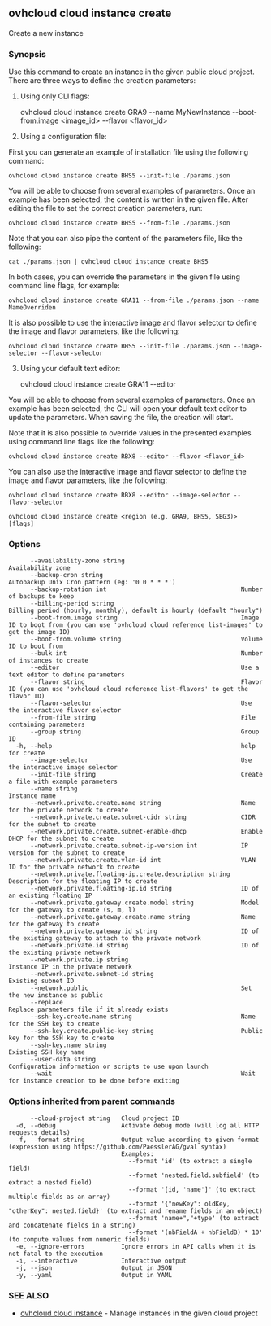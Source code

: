 ## ovhcloud cloud instance create

Create a new instance

### Synopsis

Use this command to create an instance in the given public cloud project.
There are three ways to define the creation parameters:

1. Using only CLI flags:

	ovhcloud cloud instance create GRA9 --name MyNewInstance --boot-from.image <image_id> --flavor <flavor_id>

2. Using a configuration file:

  First you can generate an example of installation file using the following command:

	ovhcloud cloud instance create BHS5 --init-file ./params.json

  You will be able to choose from several examples of parameters. Once an example has been selected, the content is written in the given file.
  After editing the file to set the correct creation parameters, run:

	ovhcloud cloud instance create BHS5 --from-file ./params.json

  Note that you can also pipe the content of the parameters file, like the following:

	cat ./params.json | ovhcloud cloud instance create BHS5

  In both cases, you can override the parameters in the given file using command line flags, for example:

	ovhcloud cloud instance create GRA11 --from-file ./params.json --name NameOverriden

  It is also possible to use the interactive image and flavor selector to define the image and flavor parameters, like the following:

	ovhcloud cloud instance create BHS5 --init-file ./params.json --image-selector --flavor-selector

3. Using your default text editor:

	ovhcloud cloud instance create GRA11 --editor

  You will be able to choose from several examples of parameters. Once an example has been selected, the CLI will open your
  default text editor to update the parameters. When saving the file, the creation will start.

  Note that it is also possible to override values in the presented examples using command line flags like the following:

	ovhcloud cloud instance create RBX8 --editor --flavor <flavor_id>

  You can also use the interactive image and flavor selector to define the image and flavor parameters, like the following:

	ovhcloud cloud instance create RBX8 --editor --image-selector --flavor-selector


```
ovhcloud cloud instance create <region (e.g. GRA9, BHS5, SBG3)> [flags]
```

### Options

```
      --availability-zone string                                Availability zone
      --backup-cron string                                      Autobackup Unix Cron pattern (eg: '0 0 * * *')
      --backup-rotation int                                     Number of backups to keep
      --billing-period string                                   Billing period (hourly, monthly), default is hourly (default "hourly")
      --boot-from.image string                                  Image ID to boot from (you can use 'ovhcloud cloud reference list-images' to get the image ID)
      --boot-from.volume string                                 Volume ID to boot from
      --bulk int                                                Number of instances to create
      --editor                                                  Use a text editor to define parameters
      --flavor string                                           Flavor ID (you can use 'ovhcloud cloud reference list-flavors' to get the flavor ID)
      --flavor-selector                                         Use the interactive flavor selector
      --from-file string                                        File containing parameters
      --group string                                            Group ID
  -h, --help                                                    help for create
      --image-selector                                          Use the interactive image selector
      --init-file string                                        Create a file with example parameters
      --name string                                             Instance name
      --network.private.create.name string                      Name for the private network to create
      --network.private.create.subnet-cidr string               CIDR for the subnet to create
      --network.private.create.subnet-enable-dhcp               Enable DHCP for the subnet to create
      --network.private.create.subnet-ip-version int            IP version for the subnet to create
      --network.private.create.vlan-id int                      VLAN ID for the private network to create
      --network.private.floating-ip.create.description string   Description for the floating IP to create
      --network.private.floating-ip.id string                   ID of an existing floating IP
      --network.private.gateway.create.model string             Model for the gateway to create (s, m, l)
      --network.private.gateway.create.name string              Name for the gateway to create
      --network.private.gateway.id string                       ID of the existing gateway to attach to the private network
      --network.private.id string                               ID of the existing private network
      --network.private.ip string                               Instance IP in the private network
      --network.private.subnet-id string                        Existing subnet ID
      --network.public                                          Set the new instance as public
      --replace                                                 Replace parameters file if it already exists
      --ssh-key.create.name string                              Name for the SSH key to create
      --ssh-key.create.public-key string                        Public key for the SSH key to create
      --ssh-key.name string                                     Existing SSH key name
      --user-data string                                        Configuration information or scripts to use upon launch
      --wait                                                    Wait for instance creation to be done before exiting
```

### Options inherited from parent commands

```
      --cloud-project string   Cloud project ID
  -d, --debug                  Activate debug mode (will log all HTTP requests details)
  -f, --format string          Output value according to given format (expression using https://github.com/PaesslerAG/gval syntax)
                               Examples:
                                 --format 'id' (to extract a single field)
                                 --format 'nested.field.subfield' (to extract a nested field)
                                 --format '[id, 'name']' (to extract multiple fields as an array)
                                 --format '{"newKey": oldKey, "otherKey": nested.field}' (to extract and rename fields in an object)
                                 --format 'name+","+type' (to extract and concatenate fields in a string)
                                 --format '(nbFieldA + nbFieldB) * 10' (to compute values from numeric fields)
  -e, --ignore-errors          Ignore errors in API calls when it is not fatal to the execution
  -i, --interactive            Interactive output
  -j, --json                   Output in JSON
  -y, --yaml                   Output in YAML
```

### SEE ALSO

* [ovhcloud cloud instance](ovhcloud_cloud_instance.md)	 - Manage instances in the given cloud project


